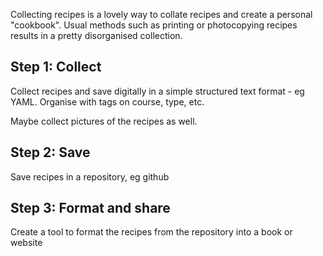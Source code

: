 Collecting recipes is a lovely way to collate recipes and create a personal "cookbook". Usual methods such as printing or photocopying recipes results in a pretty disorganised collection.

## Step 1: Collect
Collect recipes and save digitally in a simple structured text format - eg YAML. Organise with tags on course, type, etc.

Maybe collect pictures of the recipes as well. 

## Step 2: Save
Save recipes in a repository, eg github

## Step 3: Format and share
Create a tool to format the recipes from the repository into a book or website